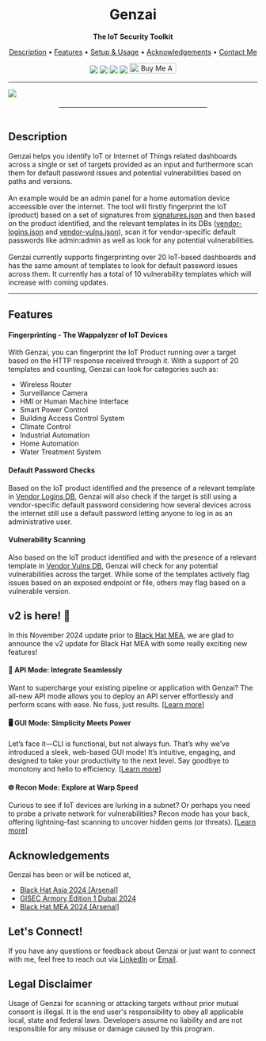 <h1 align="center">Genzai</h1>
<p align="center"><b>The IoT Security Toolkit</b></p>
<p align="center">
<a href="#description">Description</a> • <a href="#features">Features</a> • <a href="./docs/documentation.md#setupnusage">Setup & Usage</a> • <a href="#acknowledgements">Acknowledgements</a> • <a href="#contact">Contact Me</a><br>

<p align="center">
  <img src="https://img.shields.io/badge/Version-2.0-green">
  <img src="https://img.shields.io/badge/Black%20Hat%20Arsenal-%20Asia%202024-blue">
  <img src="https://img.shields.io/badge/Black%20Hat%20Arsenal-%20MEA%202024-blue">
  <img src="https://img.shields.io/badge/GISEC Armory-%20Dubai%202024-blue">
  <a href="https://www.buymeacoffee.com/umair9747" target="_blank"><img src="https://www.buymeacoffee.com/assets/img/custom_images/orange_img.png" alt="Buy Me A Coffee" style="height: 21px !important;width: 94px !important;" ></a>
</p>

</p>
<hr>
<img src="./genzai.png">
<hr style="width:300px; height: 1px; margin: auto; margin-top: 20px;" />
<br>
<div id="description">
<h2> Description </h2>
Genzai helps you identify IoT or Internet of Things related dashboards across a single or set of targets provided as an input and furthermore scan them for default password issues and potential vulnerabilities based on paths and versions.
<br></br>
An example would be an admin panel for a home automation device acceessible over the internet. The tool will firstly fingerprint the IoT (product) based on a set of signatures from <a href="./signatures.json">signatures.json</a> and then based on the product identified, and the relevant templates in its DBs (<a href="./vendor-logins.json">vendor-logins.json</a> and <a href="./vendor-vulns.json">vendor-vulns.json</a>), scan it for vendor-specific default passwords like  admin:admin as well as look for any potential vulnerabilities.
<br><br>
Genzai currently supports fingerprinting over 20 IoT-based dashboards and has the same amount of templates to look for default password issues across them. It currently has a total of 10 vulnerability templates which will increase with coming updates.
</div>
<hr style="height: 1px;">

<div id="features">
<h2> Features </h2>

<h4>Fingerprinting - The Wappalyzer of IoT Devices</h4>
With Genzai, you can fingerprint the IoT Product running over a target based on the HTTP response received through it. With a support of 20 templates and counting, Genzai can look for categories such as:
<br>

- Wireless Router
- Surveillance Camera
- HMI or Human Machine Interface
- Smart Power Control
- Building Access Control System
- Climate Control
- Industrial Automation
- Home Automation
- Water Treatment System

<h4>Default Password Checks</h4>
Based on the IoT product identified and the presence of a relevant template in <a href="./vendor-logins.json">Vendor Logins DB</a>, Genzai will also check if the target is still using a vendor-specific default password considering how several devices across the internet still use a default password letting anyone to log in as an administrative user.
</div>

<h4>Vulnerability Scanning</h4>
Also based on the IoT product identified and with the presence of a relevant template in <a href="./vendor-vulns.json">Vendor Vulns DB</a>, Genzai will check for any potential vulnerabilities across the target. While some of the templates actively flag issues based on an exposed endpoint or file, others may flag based on a vulnerable version.
</div>

<div id="v2">
<h2>v2 is here! 🚀</h2>
In this November 2024 update prior to <a href="https://blackhatmea.com/agenda-2024">Black Hat MEA</a>, we are glad to announce the v2 update for Black Hat MEA with some really exciting new features!

<h4>📡 API Mode: Integrate Seamlessly</h4>
Want to supercharge your existing pipeline or application with Genzai? The all-new API mode allows you to deploy an API server effortlessly and perform scans with ease. No fuss, just results. [<a href="./docs/v2.md#apimode">Learn more</a>]  

<h4>🖥️ GUI Mode: Simplicity Meets Power</h4>
Let’s face it—CLI is functional, but not always fun. That’s why we’ve introduced a sleek, web-based GUI mode! It’s intuitive, engaging, and designed to take your productivity to the next level. Say goodbye to monotony and hello to efficiency. [<a href="./docs/v2.md#guimode">Learn more</a>]  

<h4>🌐 Recon Mode: Explore at Warp Speed</h4>
Curious to see if IoT devices are lurking in a subnet? Or perhaps you need to probe a private network for vulnerabilities? Recon mode has your back, offering lightning-fast scanning to uncover hidden gems (or threats). [<a href="./docs/v2.md#reconmode">Learn more</a>]
</div>

</div>

<div id="acknowledgements">
<h2> Acknowledgements </h2>
Genzai has been or will be noticed at,
<ul type="disc">
<li><a href="https://www.blackhat.com/asia-24/arsenal/schedule/index.html#genzai---the-iot-security-toolkit-37373">Black Hat Asia 2024 [Arsenal]</a></li>
<li><a href="https://www.gisec.ae/gisec-armory">GISEC Armory Edition 1 Dubai 2024</a></li>
<li><a href="https://blackhatmea.com/agenda-2024">Black Hat MEA 2024 [Arsenal]</a></li>
</ul>
</div>

<div id="contact">
<h2> Let's Connect! </h2>
If you have any questions or feedback about Genzai or just want to connect with me, feel free to reach out via <a href="https://in.linkedin.com/in/umair-nehri-49699317a">LinkedIn</a> or <a href="mailto:umairnehri9747@gmail.com">Email</a>.
</div>

<h2>Legal Disclaimer</h2>
Usage of Genzai for scanning or attacking targets without prior mutual consent is illegal. It is the end user's responsibility to obey all applicable local, state and federal laws. Developers assume no liability and are not responsible for any misuse or damage caused by this program.
